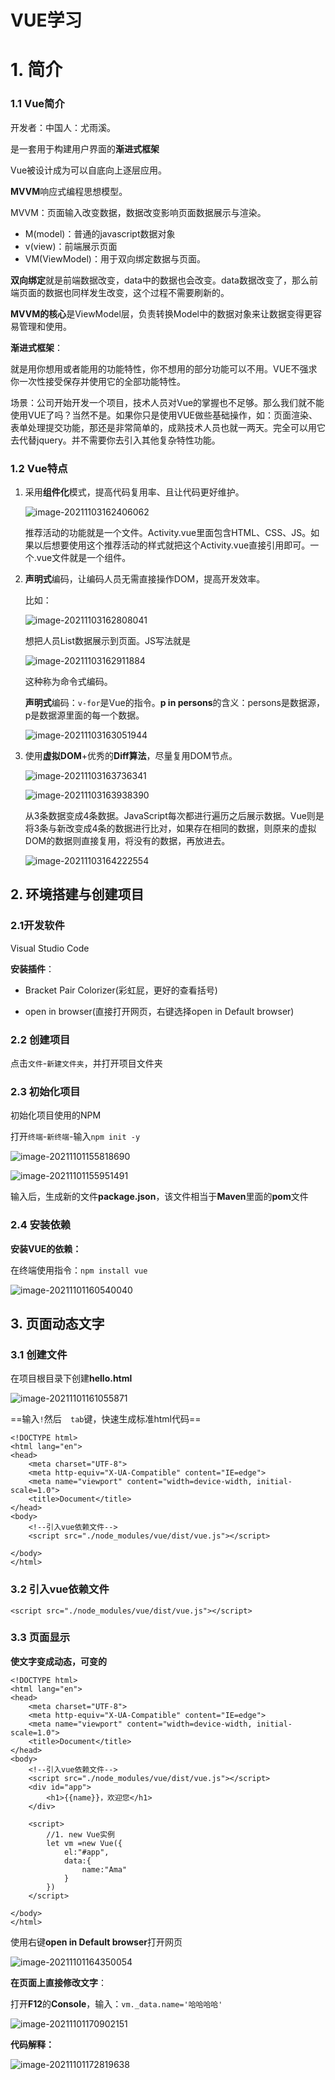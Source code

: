# VUE学习

# 1. 简介

### 1.1 Vue简介

开发者：中国人：尤雨溪。

是一套用于构建用户界面的**渐进式框架**

Vue被设计成为可以自底向上逐层应用。

**MVVM**响应式编程思想模型。



MVVM：页面输入改变数据，数据改变影响页面数据展示与渲染。

- M(model)：普通的javascript数据对象
- v(view)：前端展示页面
- VM(ViewModel)：用于双向绑定数据与页面。

**双向绑定**就是前端数据改变，data中的数据也会改变。data数据改变了，那么前端页面的数据也同样发生改变，这个过程不需要刷新的。

**MVVM的核心**是ViewModel层，负责转换Model中的数据对象来让数据变得更容易管理和使用。

**渐进式框架**：

就是用你想用或者能用的功能特性，你不想用的部分功能可以不用。VUE不强求你一次性接受保存并使用它的全部功能特性。

场景：公司开始开发一个项目，技术人员对Vue的掌握也不足够。那么我们就不能使用VUE了吗？当然不是。如果你只是使用VUE做些基础操作，如：页面渲染、表单处理提交功能，那还是非常简单的，成熟技术人员也就一两天。完全可以用它去代替jquery。并不需要你去引入其他复杂特性功能。

### 1.2 Vue特点

1. 采用**组件化**模式，提高代码复用率、且让代码更好维护。

   ![image-20211103162406062](https://gitee.com/Amazjing/markdown-img/raw/master/img/image-20211103162406062.png)

   推荐活动的功能就是一个文件。Activity.vue里面包含HTML、CSS、JS。如果以后想要使用这个推荐活动的样式就把这个Activity.vue直接引用即可。一个.vue文件就是一个组件。

2. **声明式**编码，让编码人员无需直接操作DOM，提高开发效率。

   比如：

   ![image-20211103162808041](https://gitee.com/Amazjing/markdown-img/raw/master/img/image-20211103162808041.png)

   想把人员List数据展示到页面。JS写法就是

   ![image-20211103162911884](https://gitee.com/Amazjing/markdown-img/raw/master/img/image-20211103162911884.png)

   这种称为命令式编码。

   **声明式**编码：`v-for`是Vue的指令。**p in persons**的含义：persons是数据源，p是数据源里面的每一个数据。

   ![image-20211103163051944](https://gitee.com/Amazjing/markdown-img/raw/master/img/image-20211103163051944.png)

3. 使用**虚拟DOM**+优秀的**Diff算法**，尽量复用DOM节点。

   ![image-20211103163736341](https://gitee.com/Amazjing/markdown-img/raw/master/img/image-20211103163736341.png)

   ![image-20211103163938390](https://gitee.com/Amazjing/markdown-img/raw/master/img/image-20211103163938390.png)

   从3条数据变成4条数据。JavaScript每次都进行遍历之后展示数据。Vue则是将3条与新改变成4条的数据进行比对，如果存在相同的数据，则原来的虚拟DOM的数据则直接复用，将没有的数据，再放进去。

   ![image-20211103164222554](https://gitee.com/Amazjing/markdown-img/raw/master/img/image-20211103164222554.png)

   

   

   

## 2. 环境搭建与创建项目

### 2.1开发软件

Visual Studio Code

**安装插件**：

- Bracket Pair Colorizer(彩虹屁，更好的查看括号)

- open in browser(直接打开网页，右键选择open in Default  browser)

### 2.2 创建项目

点击`文件`-`新建文件夹`，并打开项目文件夹

### 2.3 初始化项目

初始化项目使用的NPM

打开`终端`-`新终端`-输入`npm init -y`

![image-20211101155818690](https://gitee.com/Amazjing/markdown-img/raw/master/img/image-20211101155818690.png)

![image-20211101155951491](https://gitee.com/Amazjing/markdown-img/raw/master/img/image-20211101155951491.png)

输入后，生成新的文件**package.json**，该文件相当于**Maven**里面的**pom**文件

### 2.4 安装依赖

**安装VUE的依赖：**

在终端使用指令：`npm install vue`

![image-20211101160540040](https://gitee.com/Amazjing/markdown-img/raw/master/img/image-20211101160540040.png)

## 3. 页面动态文字

### 3.1 创建文件

在项目根目录下创建**hello.html**

![image-20211101161055871](https://gitee.com/Amazjing/markdown-img/raw/master/img/image-20211101161055871.png)

==输入`!`然后`	tab`键，快速生成标准html代码==

```vue
<!DOCTYPE html>
<html lang="en">
<head>
    <meta charset="UTF-8">
    <meta http-equiv="X-UA-Compatible" content="IE=edge">
    <meta name="viewport" content="width=device-width, initial-scale=1.0">
    <title>Document</title>
</head>
<body>
    <!--引入vue依赖文件-->
    <script src="./node_modules/vue/dist/vue.js"></script>
    
</body>
</html>
```



### 3.2 引入vue依赖文件

```vue
<script src="./node_modules/vue/dist/vue.js"></script>
```

### 3.3 页面显示

**使文字变成动态，可变的**

```vue
<!DOCTYPE html>
<html lang="en">
<head>
    <meta charset="UTF-8">
    <meta http-equiv="X-UA-Compatible" content="IE=edge">
    <meta name="viewport" content="width=device-width, initial-scale=1.0">
    <title>Document</title>
</head>
<body>
    <!--引入vue依赖文件-->
    <script src="./node_modules/vue/dist/vue.js"></script>
    <div id="app">
        <h1>{{name}}，欢迎您</h1>
    </div>

    <script>
        //1. new Vue实例
        let vm =new Vue({
            el:"#app",
            data:{
                name:"Ama"
            }
        })
    </script>
    
</body>
</html>
```

使用右键**open in Default  browser**打开网页

![image-20211101164350054](https://gitee.com/Amazjing/markdown-img/raw/master/img/image-20211101164350054.png)

**在页面上直接修改文字**：

打开**F12**的**Console**，输入：`vm._data.name='哈哈哈哈'`

![image-20211101170902151](https://gitee.com/Amazjing/markdown-img/raw/master/img/image-20211101170902151.png)

**代码解释：**

![image-20211101172819638](https://gitee.com/Amazjing/markdown-img/raw/master/img/image-20211101172819638.png)

